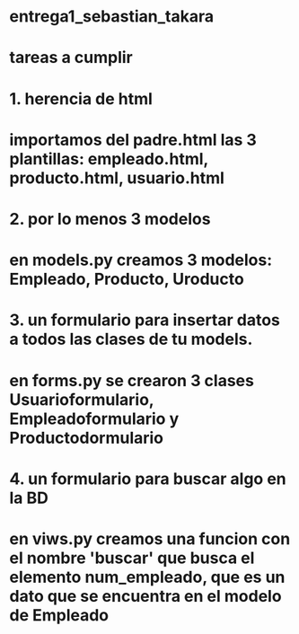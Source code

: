 # entrega1_sebastian_takara
# tareas a cumplir 
# 1. herencia de html 
# importamos del padre.html las 3 plantillas: empleado.html, producto.html, usuario.html
# 2. por lo menos 3 modelos 
# en models.py creamos 3 modelos: Empleado, Producto, Uroducto
# 3. un formulario para insertar datos a todos las clases de tu models.
# en forms.py  se crearon 3 clases Usuarioformulario, Empleadoformulario y Productodormulario 
# 4. un formulario para buscar algo en la BD 
# en viws.py creamos una funcion con el nombre 'buscar' que busca el elemento num_empleado, que es un dato que se encuentra en el modelo de Empleado